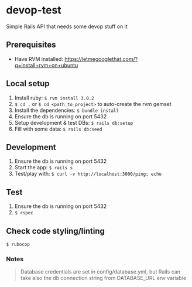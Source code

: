 # devop-test
Simple Rails API that needs some devop stuff on it

## Prerequisites
- Have RVM installed: https://letmegooglethat.com/?q=install+rvm+on+ubuntu

## Local setup
1. Install ruby: `$ rvm install 3.0.2`
2. `$ cd .` or `$ cd <path_to_project>` to auto-create the rvm gemset
3. Install the dependencies: `$ bundle install`
4. Ensure the db is running on port 5432
5. Setup development & test DBs: `$ rails db:setup`
6. Fill with some data: `$ rails db:seed`

## Development
1. Ensure the db is running on port 5432
2. Start the app: `$ rails s`
3. Test/play with: `$ curl -v http://localhost:3000/ping; echo`

## Test
1. Ensure the db is running on port 5432
2. `$ rspec`

## Check code styling/linting
`$ rubocop`

### Notes
> Database credentials are set in config/database.yml, but
> Rails can take also the db connection string from DATABASE_URL env variable

